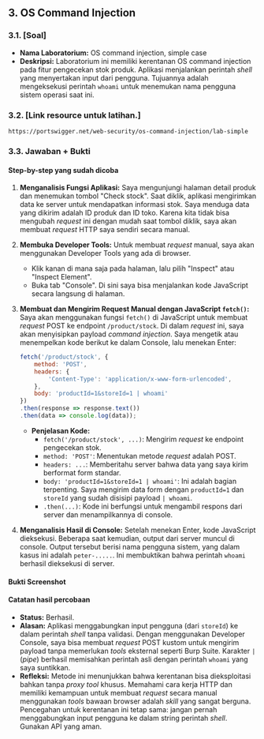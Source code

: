 ## 3. OS Command Injection

### 3.1. [Soal]

-   **Nama Laboratorium:** OS command injection, simple case
-   **Deskripsi:** Laboratorium ini memiliki kerentanan OS command injection pada fitur pengecekan stok produk. Aplikasi menjalankan perintah *shell* yang menyertakan input dari pengguna. Tujuannya adalah mengeksekusi perintah `whoami` untuk menemukan nama pengguna sistem operasi saat ini.

### 3.2. [Link resource untuk latihan.]

`https://portswigger.net/web-security/os-command-injection/lab-simple`

### 3.3. Jawaban + Bukti

#### Step-by-step yang sudah dicoba

1.  **Menganalisis Fungsi Aplikasi:** Saya mengunjungi halaman detail produk dan menemukan tombol "Check stock". Saat diklik, aplikasi mengirimkan data ke server untuk mendapatkan informasi stok. Saya menduga data yang dikirim adalah ID produk dan ID toko. Karena kita tidak bisa mengubah *request* ini dengan mudah saat tombol diklik, saya akan membuat *request* HTTP saya sendiri secara manual.

2.  **Membuka Developer Tools:** Untuk membuat *request* manual, saya akan menggunakan Developer Tools yang ada di browser.
    -   Klik kanan di mana saja pada halaman, lalu pilih "Inspect" atau "Inspect Element".
    -   Buka tab "Console". Di sini saya bisa menjalankan kode JavaScript secara langsung di halaman.

3.  **Membuat dan Mengirim Request Manual dengan JavaScript `fetch()`:** Saya akan menggunakan fungsi `fetch()` di JavaScript untuk membuat *request* POST ke endpoint `/product/stock`. Di dalam *request* ini, saya akan menyisipkan payload *command injection*. Saya mengetik atau menempelkan kode berikut ke dalam Console, lalu menekan Enter:
    ```javascript
    fetch('/product/stock', {
        method: 'POST',
        headers: {
            'Content-Type': 'application/x-www-form-urlencoded',
        },
        body: 'productId=1&storeId=1 | whoami'
    })
    .then(response => response.text())
    .then(data => console.log(data));
    ```
    -   **Penjelasan Kode:**
        -   `fetch('/product/stock', ...)`: Mengirim *request* ke endpoint pengecekan stok.
        -   `method: 'POST'`: Menentukan metode *request* adalah POST.
        -   `headers: ...`: Memberitahu server bahwa data yang saya kirim berformat form standar.
        -   `body: 'productId=1&storeId=1 | whoami'`: Ini adalah bagian terpenting. Saya mengirim data form dengan `productId=1` dan `storeId` yang sudah disisipi payload `| whoami`.
        -   `.then(...)`: Kode ini berfungsi untuk mengambil respons dari server dan menampilkannya di console.

4.  **Menganalisis Hasil di Console:** Setelah menekan Enter, kode JavaScript dieksekusi. Beberapa saat kemudian, output dari server muncul di console. Output tersebut berisi nama pengguna sistem, yang dalam kasus ini adalah `peter-.....`. Ini membuktikan bahwa perintah `whoami` berhasil dieksekusi di server.

#### Bukti Screenshot

#### Catatan hasil percobaan

-   **Status:** Berhasil.
-   **Alasan:** Aplikasi menggabungkan input pengguna (dari `storeId`) ke dalam perintah *shell* tanpa validasi. Dengan menggunakan Developer Console, saya bisa membuat *request* POST kustom untuk mengirim payload tanpa memerlukan *tools* eksternal seperti Burp Suite. Karakter `|` (*pipe*) berhasil memisahkan perintah asli dengan perintah `whoami` yang saya suntikkan.
-   **Refleksi:** Metode ini menunjukkan bahwa kerentanan bisa dieksploitasi bahkan tanpa *proxy tool* khusus. Memahami cara kerja HTTP dan memiliki kemampuan untuk membuat *request* secara manual menggunakan *tools* bawaan browser adalah *skill* yang sangat berguna. Pencegahan untuk kerentanan ini tetap sama: jangan pernah menggabungkan input pengguna ke dalam string perintah *shell*. Gunakan API yang aman.